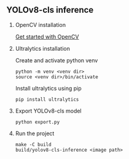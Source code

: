 
## YOLOv8-cls inference

1. OpenCV installation

   [Get started with OpenCV](https://opencv.org/get-started/)

2. Ultralytics installation

   Create and activate python venv
   ```
   python -m venv <venv dir>
   source <venv dir>/bin/activate
   ```
   Install ultralytics using pip
   ```
   pip install ultralytics
   ```

3. Export YOLOv8-cls model
   ```
   python export.py
   ```

4. Run the project 
   ```
   make -C build
   build/yolov8-cls-inference <image path>
   ```
